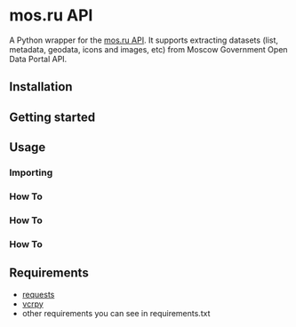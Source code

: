 # mos.ru API

A Python wrapper for the [mos.ru API](https://apidata.mos.ru/Docs). It supports extracting datasets (list, metadata, geodata, icons and images, etc) from Moscow Government Open Data Portal API.

## Installation

## Getting started

## Usage

### Importing

### How To

### How To

### How To


## Requirements

  - [requests](https://github.com/requests/requests)
  - [vcrpy](https://github.com/kevin1024/vcrpy)
  - other requirements you can see in requirements.txt
